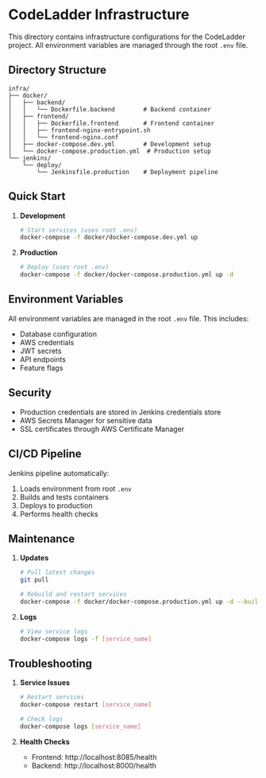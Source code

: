 # CodeLadder Infrastructure

This directory contains infrastructure configurations for the CodeLadder project. All environment variables are managed through the root `.env` file.

## Directory Structure

```
infra/
├── docker/
│   ├── backend/
│   │   └── Dockerfile.backend        # Backend container
│   ├── frontend/
│   │   ├── Dockerfile.frontend       # Frontend container
│   │   ├── frontend-nginx-entrypoint.sh
│   │   └── frontend-nginx.conf
│   ├── docker-compose.dev.yml        # Development setup
│   └── docker-compose.production.yml  # Production setup
└── jenkins/
    └── deploy/
        └── Jenkinsfile.production    # Deployment pipeline
```

## Quick Start

1. **Development**
   ```bash
   # Start services (uses root .env)
   docker-compose -f docker/docker-compose.dev.yml up
   ```

2. **Production**
   ```bash
   # Deploy (uses root .env)
   docker-compose -f docker/docker-compose.production.yml up -d
   ```

## Environment Variables

All environment variables are managed in the root `.env` file. This includes:
- Database configuration
- AWS credentials
- JWT secrets
- API endpoints
- Feature flags

## Security

- Production credentials are stored in Jenkins credentials store
- AWS Secrets Manager for sensitive data
- SSL certificates through AWS Certificate Manager

## CI/CD Pipeline

Jenkins pipeline automatically:
1. Loads environment from root `.env`
2. Builds and tests containers
3. Deploys to production
4. Performs health checks

## Maintenance

1. **Updates**
   ```bash
   # Pull latest changes
   git pull
   
   # Rebuild and restart services
   docker-compose -f docker/docker-compose.production.yml up -d --build
   ```

2. **Logs**
   ```bash
   # View service logs
   docker-compose logs -f [service_name]
   ```

## Troubleshooting

1. **Service Issues**
   ```bash
   # Restart services
   docker-compose restart [service_name]
   
   # Check logs
   docker-compose logs [service_name]
   ```

2. **Health Checks**
   - Frontend: http://localhost:8085/health
   - Backend: http://localhost:8000/health 